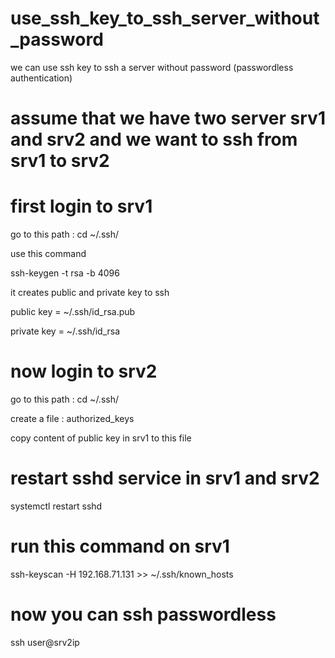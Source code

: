 # use_ssh_key_to_ssh_server_without_password
we can use ssh key to ssh a server without password (passwordless authentication)

# assume that we have two server srv1 and srv2 and we want to ssh from srv1 to srv2

# first login to srv1 

go to this path : cd ~/.ssh/

use this command

ssh-keygen -t rsa -b 4096

it creates public and private key to ssh 

public key = ~/.ssh/id_rsa.pub

private key = ~/.ssh/id_rsa

# now login to srv2

go to this path : cd ~/.ssh/

create a file : authorized_keys

copy content of public key in srv1 to this file 

# restart sshd service in srv1 and srv2
systemctl restart sshd

# run this command on srv1
ssh-keyscan -H 192.168.71.131 >> ~/.ssh/known_hosts

# now you can ssh passwordless
ssh user@srv2ip
